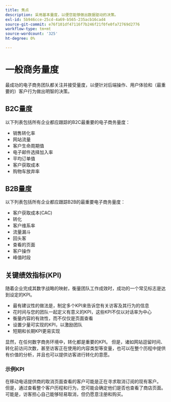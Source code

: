 ```yaml
---
title: 焦点
description: 采用基本量度，以便您能够做出数据驱动的决策。
exl-id: 5b946cce-25cd-4a69-b565-235acb16cad4
source-git-commit: e76f101df47116f7b246f21f0fe0fa72769d2776
workflow-type: tm+mt
source-wordcount: '325'
ht-degree: 0%

---
```


# 一般商务量度

最成功的电子商务团队都关注并接受量度，以便针对后端操作、用户体验和（最重要的）客户行为做出明智的决策。

## B2C量度

以下列表包括所有企业都应跟踪的B2C最重要的电子商务量度：

- 销售转化率
- 网站流量
- 客户生命周期值
- 电子邮件选择加入率
- 平均订单值
- 客户获取成本
- 购物车放弃率

## B2B量度

以下列表包括所有企业都应跟踪B2B的最重要电子商务量度：

- 客户获取成本(CAC)
- 转化
- 客户维系率
- 流量漏斗
- 回头客
- 查看的页面
- 客户操作
- 峰值时段

## 关键绩效指标(KPI)

随着企业完成其数字战略的映射，衡量团队工作成效时，成功的一个常见标志是达到设定的KPI。

- 最有建议性的做法是，制定多个KPI来告诉您有关访客及其行为的信息
- 花时间与您的团队一起定义有意义的KPI，这些KPI不仅以对话率为中心
- 衡量内容的有效性，而不仅仅是页面查看
- 设置少量可实现的KPI，以激励团队
- 短期和长期KPI更易实现

显然，在任何数字商务环境中，转化都是重要的KPI。 但是，诸如网站逗留时间、转化前访问次数，甚至访客正在使用的内容类型等变量，也可以在整个历程中提供有价值的分析，并且也可以提供访客进行转化的意愿。

### 示例KPI

在移动电话提供商的取消页面查看的客户可能是正在寻求取消订阅的现有客户。 但是，通过查看整个客户历程和行为，您可能会确定他们是否也查看了商店页面。 可能是，访客担心自己能够轻易取消，但仍愿意注册和购买。
